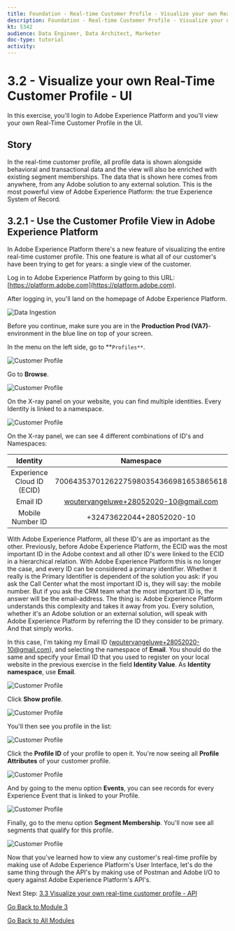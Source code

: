 ```yaml
---
title: Foundation - Real-time Customer Profile - Visualize your own Real-Time Customer Profile - UI
description: Foundation - Real-time Customer Profile - Visualize your own Real-Time Customer Profile - UI
kt: 5342
audience: Data Engineer, Data Architect, Marketer
doc-type: tutorial
activity: 
---
```


# 3.2 - Visualize your own Real-Time Customer Profile - UI

In this exercise, you'll login to Adobe Experience Platform and you'll view your own Real-Time Customer Profile in the UI.
 
## Story

In the real-time customer profile, all profile data is shown alongside behavioral and transactional data and the view will also be enriched with existing segment memberships. The data that is shown here comes from anywhere, from any Adobe solution to any external solution. This is the most powerful view of Adobe Experience Platform: the true Experience System of Record.

## 3.2.1 - Use the Customer Profile View in Adobe Experience Platform

In Adobe Experience Platform there's a new feature of visualizing the entire real-time customer profile. This one feature is what all of our customer's have been trying to get for years: a single view of the customer.

Log in to Adobe Experience Platform by going to this URL: [https://platform.adobe.com](https://platform.adobe.com).

After logging in, you'll land on the homepage of Adobe Experience Platform.

![Data Ingestion](./images/home.png)

Before you continue, make sure you are in the **Production Prod (VA7)**-environment in the blue line on top of your screen.

In the menu on the left side, go to **`Profiles**`.

![Customer Profile](./images/homemenu.png)

Go to **Browse**.

![Customer Profile](./images/findaprofile.png)

On the X-ray panel on your website, you can find multiple identities. Every Identity is linked to a namespace. 

![Customer Profile](./images/identities.png)

On the X-ray panel, we can see 4 different combinations of ID's and Namespaces:

| Identity     | Namespace       |
|:-------------:| :---------------:|
| Experience Cloud ID (ECID)          | 70064353701262275980354366981653865618 |
| Email ID          | woutervangeluwe+28052020-10@gmail.com|
| Mobile Number ID          | +32473622044+28052020-10|

With Adobe Experience Platform, all these ID's are as important as the other. Previously, before Adobe Experience Platform, the ECID was the most important ID in the Adobe context and all other ID's were linked to the ECID in a hierarchical relation. 
With Adobe Experience Platform this is no longer the case, and every ID can be considered a primary identifier. Whether it really is the Primary Identifier is dependent of the solution you ask: if you ask the Call Center what the most important ID is, they will say: the mobile number. But if you ask the CRM team what the most important ID is, the answer will be the email-address. The thing is: Adobe Experience Platform understands this complexity and takes it away from you. Every solution, whether it's an Adobe solution or an external solution, will speak with Adobe Experience Platform by referring the ID they consider to be primary. And that simply works.

In this case, I'm taking my Email ID (woutervangeluwe+28052020-10@gmail.com), and selecting the namespace of **Email**.
You should do the same and specify your Email ID that you used to register on your local website in the previous exercise in the field **Identity Value**. As **Identity namespace**, use **Email**.

![Customer Profile](./images/popupecid.png)

Click **Show profile**.

![Customer Profile](./images/showprofile.png)

You'll then see you profile in the list:

![Customer Profile](./images/showprofileid.png)

Click the **Profile ID** of your profile to open it. You're now seeing all **Profile Attributes** of your customer profile.

![Customer Profile](./images/profile.png)

And by going to the menu option **Events**, you can see records for every Experience Event that is linked to your Profile.

![Customer Profile](./images/profileee.png)

Finally, go to the menu option **Segment Membership**. You'll now see all segments that qualify for this profile.

![Customer Profile](./images/profileseg.png)

Now that you've learned how to view any customer's real-time profile by making use of Adobe Experience Platform's User Interface, let's do the same thing through the API's by making use of Postman and Adobe I/O to query against Adobe Experience Platform's API's.

Next Step: [3.3 Visualize your own real-time customer profile - API](./ex3.md)

[Go Back to Module 3](./real-time-customer-profile.md)

[Go Back to All Modules](../../overview.md)
